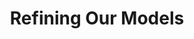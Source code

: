 ---
title: "Refining Our Models"
index: 3
materials:
- topic: "Refining Our Image Classifier"
  files:
  - type: "colab"
    url: lectures/module3/3-3_ml_refining/3a - Refining Our Image Classifier.ipynb
- topic: "Refining Our Time-Series Regressor"
  files:
  - type: "colab"
    url: lectures/module3/3-3_ml_refining/3b - Refining Our Time-Series Regressor.ipynb
assignment:
  files:
  - type: "colab"
    url: lectures/module3/3-3_ml_refining/HW3.ipynb
---